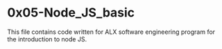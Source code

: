 # 0x05-Node_JS_basic

This file contains code written for ALX software engineering program for the introduction to node JS.
